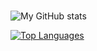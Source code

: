 ### 

<!--
**camelwater/camelwater** is a ✨ _special_ ✨ repository because its `README.md` (this file) appears on your GitHub profile.

Here are some ideas to get you started:

- 🔭 I’m currently working on ...
- 🌱 I’m currently learning ...
- 👯 I’m looking to collaborate on ...
- 🤔 I’m looking for help with ...
- 💬 Ask me about ...
- 📫 How to reach me: ...
- 😄 Pronouns: ...
- ⚡ Fun fact: ...
-->

![My GitHub stats](https://github-readme-stats.vercel.app/api?username=camelwater&show_icons=true&theme=radical&count_private=True&hide_rank=True&hide_border=True)

[![Top Languages](https://github-readme-stats.vercel.app/api/top-langs/?username=camelwater&layout=compact&bg_color=141321&text_color=98e4de&title_color=fd418d)](https://github.com/anuraghazra/github-readme-stats)
